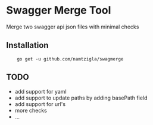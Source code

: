 # Swagger Merge Tool

Merge two swagger api json files with minimal checks

## Installation
```
    go get -u github.com/namtzigla/swagmerge
```

## TODO
 * add support for yaml
 * add support to update paths by adding basePath field
 * add support for url's 
 * more checks 
 * ...